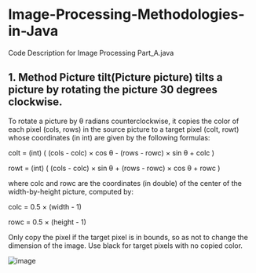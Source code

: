 # Image-Processing-Methodologies-in-Java

Code Description for Image Processing Part_A.java

## 1. Method Picture tilt(Picture picture) tilts a picture by rotating the picture 30 degrees clockwise.

To rotate a picture by θ radians counterclockwise, it copies the color of each pixel (cols, rows) in the source picture to a target pixel (colt, rowt) whose coordinates (in int) are given by the following formulas:

colt = (int) ( (cols - colc) × cos θ - (rows - rowc) × sin θ + colc ) 

rowt = (int) ( (cols - colc) × sin θ + (rows - rowc) × cos θ + rowc )

where colc and rowc are the coordinates (in double) of the center of the width-by-height picture, computed by:

colc = 0.5 × (width - 1)

rowc = 0.5 × (height - 1)

Only copy the pixel if the target pixel is in bounds, so as not to change the dimension of the image. Use black for target pixels with no copied color.

![image](https://github.com/ANewGitHuber/Image-Processing-Methodologies-in-Java/assets/88078123/3ae1c49a-c05f-4cf7-99a5-8c7d28af1179)


